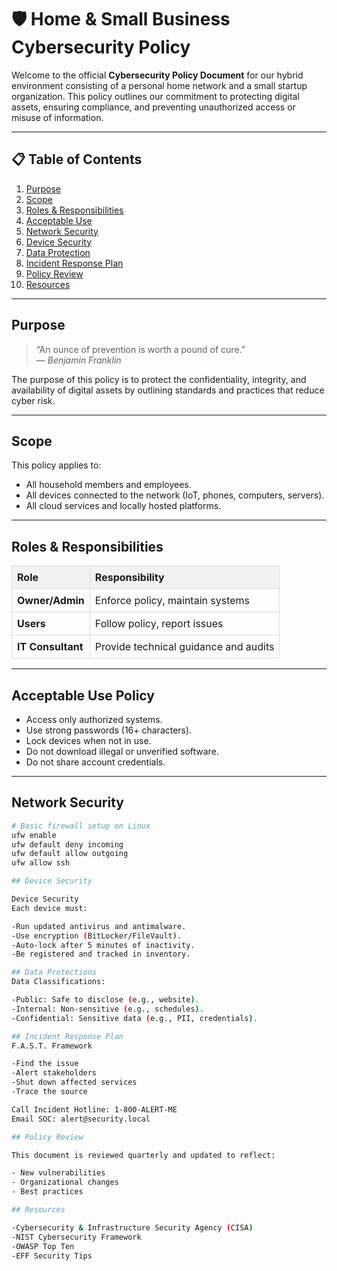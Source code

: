 # 🛡️ Home & Small Business Cybersecurity Policy

Welcome to the official **Cybersecurity Policy Document** for our hybrid environment consisting of a personal home network and a small startup organization. This policy outlines our commitment to protecting digital assets, ensuring compliance, and preventing unauthorized access or misuse of information.

---

## 📋 Table of Contents
1. [Purpose](#purpose)
2. [Scope](#scope)
3. [Roles & Responsibilities](#roles--responsibilities)
4. [Acceptable Use](#acceptable-use-policy)
5. [Network Security](#network-security)
6. [Device Security](#device-security)
7. [Data Protection](#data-protection)
8. [Incident Response Plan](#incident-response-plan)
9. [Policy Review](#policy-review)
10. [Resources](#resources)

---

## Purpose

> “An ounce of prevention is worth a pound of cure.”  
> — *Benjamin Franklin*

The purpose of this policy is to protect the confidentiality, integrity, and availability of digital assets by outlining standards and practices that reduce cyber risk.

---

## Scope

This policy applies to:
- All household members and employees.
- All devices connected to the network (IoT, phones, computers, servers).
- All cloud services and locally hosted platforms.

---

## Roles & Responsibilities

| Role                | Responsibility                         |
|---------------------|-----------------------------------------|
| **Owner/Admin**     | Enforce policy, maintain systems        |
| **Users**           | Follow policy, report issues            |
| **IT Consultant**   | Provide technical guidance and audits   |

<style>
table {
  border-collapse: collapse;
  width: 100%;
}
th, td {
  border: 1px solid #dddddd;
  text-align: left;
  padding: 8px;
}
th {
  background-color: #f2f2f2;
}
</style>

---

## Acceptable Use Policy

-  Access only authorized systems.
-  Use strong passwords (16+ characters).
-  Lock devices when not in use.
-  Do not download illegal or unverified software.
-  Do not share account credentials.

---

## Network Security

```bash
# Basic firewall setup on Linux
ufw enable
ufw default deny incoming
ufw default allow outgoing
ufw allow ssh

## Device Security

Device Security
Each device must:

-Run updated antivirus and antimalware.
-Use encryption (BitLocker/FileVault).
-Auto-lock after 5 minutes of inactivity.
-Be registered and tracked in inventory.

## Data Protections
Data Classifications:

-Public: Safe to disclose (e.g., website).
-Internal: Non-sensitive (e.g., schedules).
-Confidential: Sensitive data (e.g., PII, credentials).

## Incident Response Plan
F.A.S.T. Framework

-Find the issue
-Alert stakeholders
-Shut down affected services
-Trace the source

Call Incident Hotline: 1-800-ALERT-ME
Email SOC: alert@security.local

## Policy Review

This document is reviewed quarterly and updated to reflect:

- New vulnerabilities
- Organizational changes
- Best practices

## Resources

-Cybersecurity & Infrastructure Security Agency (CISA)
-NIST Cybersecurity Framework
-OWASP Top Ten
-EFF Security Tips


